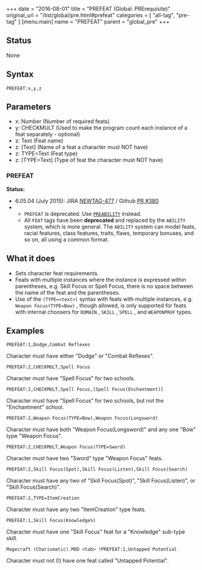 +++
date = "2016-08-01"
title = "PREFEAT (Global: PRErequisite)"
original_url = "/list/global/pre.html#prefeat"
categories = [ "all-tag", "pre-tag" ]
[menu.main]
    name = "PREFEAT"
    parent = "global_pre"
+++

## Status

None

## Syntax

`PREFEAT:x,y,z`

## Parameters

-   x: Number (Number of required feats)
-   y: CHECKMULT (Used to make the program count each
    instance of a feat separately - optional)
-   z: Text (Feat name)
-   z: \[Text\] (Name of a feat a character must
    NOT have)
-   z: TYPE=Text (Feat type)
-   z: \[TYPE=Text\] (Type of feat the character must
    NOT have)



<span id="prefeat"></span>

### PREFEAT

**Status:**

-   6.05.04 (July 2015): JIRA
    [NEWTAG-477](http://jira.pcgen.org/browse/NEWTAG-477) / Github [PR
    \#380](https://github.com/PCGen/pcgen/pull/380)
-   -   `PREFEAT` is deprecated. Use
        [`PREABILITY`](/list/global/pre/preability.html) instead.
    -   All `FEAT` tags have been **deprecated** and replaced by the
        `ABILITY` system, which is more general. The `ABILITY` system
        can model feats, racial features, class features, traits, flaws,
        temporary bonuses, and so on, all using a common format.

What it does
------------

-   Sets character feat requirements.
-   Feats with multiple instances where the instance is expressed within
    parentheses, e.g. Skill Focus or Spell Focus, there is no space
    between the name of the feat and the parentheses.
-   Use of the `(TYPE=<text>)` syntax with feats with multiple
    instances, e.g. `Weapon Focus(TYPE=Bow)` , though allowed, is only
    supported for feats with internal choosers for `DOMAIN` , `SKILL` ,
    `SPELL` , and `WEAPONPROF` types.

Examples
--------

`PREFEAT:1,Dodge,Combat Reflexes`

Character must have either "Dodge" or "Combat Reflexes".

`PREFEAT:2,CHECKMULT,Spell Focus`

Character must have "Spell Focus" for two schools.

`PREFEAT:2,CHECKMULT,Spell Focus,[Spell Focus(Enchantment)]`

Character must have "Spell Focus" for two schools, but not the
"Enchantment" school.

`PREFEAT:2,Weapon Focus(TYPE=Bow),Weapon Focus(Longsword)`

Character must have both "Weapon Focus(Longsword)" and any one "Bow"
type "Weapon Focus".

`PREFEAT:2,CHECKMULT,Weapon Focus(TYPE=Sword)`

Character must have two "Sword" type "Weapon Focus" feats.

`PREFEAT:2,Skill Focus(Spot),Skill Focus(Listen),Skill Focus(Search)`

Character must have any two of "Skill Focus(Spot)", "Skill
Focus(Listen)", or "Skill Focus(Search)".

`PREFEAT:2,TYPE=ItemCreation`

Character must have any two "ItemCreation" type feats.

`PREFEAT:1,Skill Focus(Knowledge%)`

Character must have one "Skill Focus" feat for a "Knowledge" sub-type
skill.

`Magecraft (Charismatic).MOD <tab> !PREFEAT:1,Untapped Potential`

Character must not (!) have one feat called "Untapped Potential".

